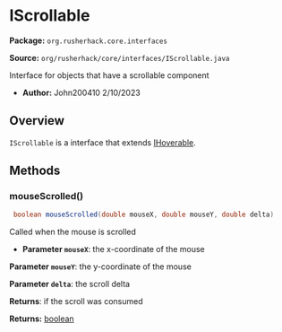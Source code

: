 # IScrollable

**Package:** `org.rusherhack.core.interfaces`

**Source:** `org/rusherhack/core/interfaces/IScrollable.java`

Interface for objects that have a scrollable component
* **Author:** John200410 2/10/2023



## Overview

`IScrollable` is a interface that extends [IHoverable](/core/interfaces/IHoverable.md).

## Methods

### mouseScrolled()

```java
 boolean mouseScrolled(double mouseX, double mouseY, double delta)
```

Called when the mouse is scrolled
* **Parameter `mouseX`**: the x-coordinate of the mouse


**Parameter `mouseY`**: the y-coordinate of the mouse


**Parameter `delta`**: the scroll delta


**Returns**: if the scroll was consumed



**Returns:** [boolean](https://docs.oracle.com/en/java/javase/21/docs/api/java.base/java/lang/Boolean.html)

